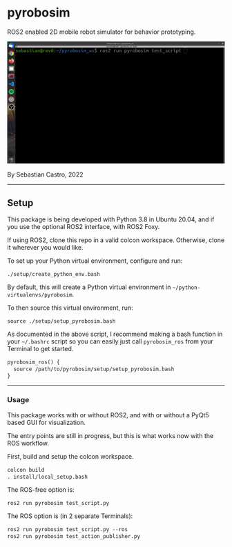 # pyrobosim
ROS2 enabled 2D mobile robot simulator for behavior prototyping.

![Example animation of the simulator](media/pyrobosim.gif)

By Sebastian Castro, 2022

---

## Setup
This package is being developed with Python 3.8 in Ubuntu 20.04, and if you use the optional ROS2 interface, with ROS2 Foxy.

If using ROS2, clone this repo in a valid colcon workspace. Otherwise, clone it wherever you would like.

To set up your Python virtual environment, configure and run:

```
./setup/create_python_env.bash
```

By default, this will create a Python virtual environment in `~/python-virtualenvs/pyrobosim`.

To then source this virtual environment, run:

```
source ./setup/setup_pyrobosim.bash
```

As documented in the above script, I recommend making a bash function in your `~/.bashrc` script so you can easily just call `pyrobosim_ros` from your Terminal to get started.

```
pyrobosim_ros() {
  source /path/to/pyrobosim/setup/setup_pyrobosim.bash
}
```

---

### Usage
This package works with or without ROS2, and with or without a PyQt5 based GUI for visualization. 

The entry points are still in progress, but this is what works now with the ROS workflow.

First, build and setup the colcon workspace.

```
colcon build
. install/local_setup.bash
```

The ROS-free option is:
```
ros2 run pyrobosim test_script.py
```

The ROS option is (in 2 separate Terminals):
```
ros2 run pyrobosim test_script.py --ros
ros2 run pyrobosim test_action_publisher.py
```
